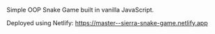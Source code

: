 Simple OOP Snake Game built in vanilla JavaScript.

Deployed using Netlify: https://master--sierra-snake-game.netlify.app
